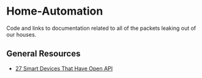# Home-Automation

Code and links to documentation related to all of the packets leaking out of our houses.

## General Resources

* [27 Smart Devices That Have Open API][1]

[1]: <https://medium.com/@mr_moodnode/27-smart-devices-that-have-open-api-11698813b474>
